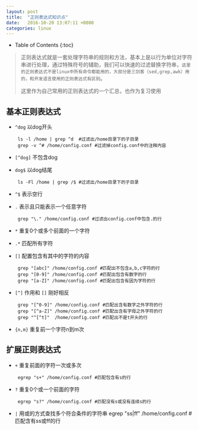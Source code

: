 ```yaml
---
layout: post
title:	"正则表达式知识点"
date:	2016-10-20 13:07:11 +0800
categories:	linux
---
```


* Table of Contents
{:toc}

> 正则表达式就是一套处理字符串的规则和方法，基本上是以行为单位对字符串进行处理，通过特殊符号的辅助，我们可以快速的过滤替换字符串，`这里的正则表达式不是linux中所有命令都能用的，大部分是三剑客（sed,grep,awk）用的，和开发语言使用的正则表达式有区别`。
> 
> 这里作为自己常用的正则表达式的一个汇总，也作为复习使用

## 基本正则表达式

 * `^dog` 以dog开头
 
		ls -l /home | grep ^d  #过滤出/home目录下的子目录
		grep -v ^# /home/config.conf #过滤掉config.conf中的注释内容
 * `[^dog]` 不包含dog
 * `dog$` 以dog结尾

		ls -Fl /home | grep /$ #过滤出/home目录下的子目录
 * `^$` 表示空行
 * `.` 表示且只能表示一个任意字符
 
		grep "\." /home/config.conf #过滤出config.conf中包含.的行
 * `*` 重复0个或多个前面的一个字符
 * `.*` 匹配所有字符
 * `[]` 配置包含有其中的字符的内容

		grep "[abc]" /home/config.conf #匹配出不包含a,b,c字符的行
		grep "[0-9]" /home/config.conf #匹配出包含有数字的行
		grep "[a-Z]" /home/config.conf #匹配出包含有因为字符的行
 * `[^]` 作用和 `[]` 刚好相反
		
		grep "[^0-9]" /home/config.conf #匹配出含有数字之外字符的行
		grep "[^a-Z]" /home/config.conf #匹配出含有字母之外字符的行
		grep "^[^t]"  /home/config.conf #匹配出不是t开头的行
 * `{n,m}` 重复前一个字符n到m次

## 扩展正则表达式

 * `+` 重复前面的字符一次或多次
 
		egrep "s+" /home/config.conf #匹配包含有s的行
 * `?` 重复0个或一个前面的字符

		egrep "s?" /home/config.conf #匹配没有s或没有连续s的行
 * `|` 用或的方式查找多个符合条件的字符串
		egrep "ss|ff" /home/config.conf #匹配含有ss或ff的行
 

		

		
		